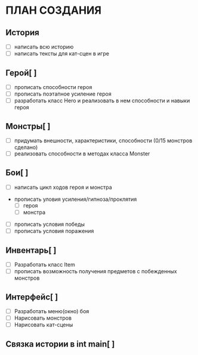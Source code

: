 # ПЛАН СОЗДАНИЯ
## История
  - [ ] написать всю историю
  - [ ] написать тексты для кат-сцен в игре
## Герой[ ]
  - [ ] прописать способности героя
  - [ ] прописать поэтапное усиление героя
  - [ ] разработать класс Hero и реализовать в нем способности и навыки героя
## Монстры[ ]
  - [ ] придумать внешности, характеристики, способности (0/15 монстров сделано)
  - [ ] реализовать способности в методах класса Monster
## Бои[ ]
  - [ ] написать цикл ходов героя и монстра
  - прописать уловия усиления/гипноза/проклятия
    - [ ] героя
    - [ ] монстра
  - [ ] прописать условия победы
  - [ ] прописать условия поражения
## Инвентарь[ ]
  - [ ] Разработать класс Item
  - [ ] прописать возможность получения предметов с побежденных монстров
## Интерфейс[ ]
  - [ ] Разработать меню(окно) боя
  - [ ] Нарисовать монстров
  - [ ] Нарисовать кат-сцены
## Связка истории в int main[ ]
